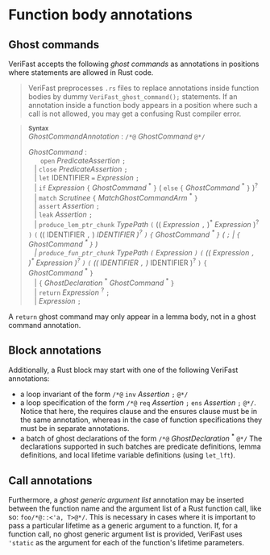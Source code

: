 # Function body annotations

## Ghost commands

VeriFast accepts the following *ghost commands* as annotations in positions where statements are allowed in Rust code.

<div class="warning">

> VeriFast preprocesses `.rs` files to replace annotations inside function bodies by dummy `VeriFast_ghost_command();` statements.
> If an annotation inside a function body appears in a position where
> such a call is not allowed, you may get a confusing Rust compiler error.

</div>

> **<sup>Syntax</sup>**\
> _GhostCommandAnnotation_ : `/*@` _GhostCommand_ `@*/`
>
> _GhostCommand_ :\
> &nbsp;&nbsp; &nbsp;&nbsp; `open` _PredicateAssertion_ `;`\
> &nbsp;&nbsp; | `close` _PredicateAssertion_ `;`\
> &nbsp;&nbsp; | `let` IDENTIFIER `=` _Expression_ `;`\
> &nbsp;&nbsp; | `if` _Expression_ `{` _GhostCommand_ <sup>\*</sup> `}` ( `else` `{` _GhostCommand_ <sup>\*</sup> `}` )<sup>?</sup>\
> &nbsp;&nbsp; | `match` _Scrutinee_ `{` _MatchGhostCommandArm_ <sup>\*</sup> `}`\
> &nbsp;&nbsp; | `assert` _Assertion_ `;`\
> &nbsp;&nbsp; | `leak` _Assertion_ `;`\
> &nbsp;&nbsp; | `produce_lem_ptr_chunk` _TypePath_ `(` (( _Expression_ `,` )<sup>\*</sup> _Expression_ )<sup>?</sup> `)` `(` (( IDENTIFIER `,` )<sup>*</sup> IDENTIFIER )<sup>?</sup> `)` `{` _GhostCommand_ <sup>\*</sup> `}` ( `;` | `{` _GhostCommand_ <sup>\*</sup> `}` )\
> &nbsp;&nbsp; | `produce_fun_ptr_chunk` _TypePath_ `(` _Expression_ `)` `(` (( _Expression_ `,` )<sup>\*</sup> _Expression_ )<sup>?</sup> `)` `(` (( IDENTIFIER `,` )<sup>*</sup> IDENTIFIER )<sup>?</sup> `)` `{` _GhostCommand_ <sup>\*</sup> `}`\
> &nbsp;&nbsp; | `{` _GhostDeclaration_ <sup>\*</sup> _GhostCommand_ <sup>\*</sup> `}`\
> &nbsp;&nbsp; | `return` _Expression_ <sup>?</sup> `;`\
> &nbsp;&nbsp; | _Expression_ `;`

A `return` ghost command may only appear in a lemma body, not in a ghost command annotation.

## Block annotations

Additionally, a Rust block may start with one of the following VeriFast annotations:
- a loop invariant of the form `/*@` `inv` _Assertion_ `;` `@*/`
- a loop specification of the form `/*@` `req` _Assertion_ `;` `ens` _Assertion_ `;` `@*/`. Notice that here, the requires clause and the ensures clause must be in the same annotation, whereas in the case of function specifications they must be in separate annotations.
- a batch of ghost declarations of the form `/*@` _GhostDeclaration_ <sup>\*</sup> `@*/` The declarations supported in such batches are predicate definitions, lemma definitions, and local lifetime variable definitions (using `let_lft`).

## Call annotations

Furthermore, a *ghost generic argument list* annotation may be inserted between the function name and the argument list of a Rust function call, like so: `foo/*@::<'a, T>@*/`. This is necessary in cases where it is important to pass a particular lifetime as a generic argument to a function. If, for a function call, no ghost generic argument list is provided, VeriFast uses `'static` as the argument for each of the function's lifetime parameters.
